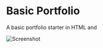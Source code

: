 # Basic Portfolio

A basic portfolio starter in HTML and

![Screenshot](https://i.ibb.co/bdtLRLP/image.png)